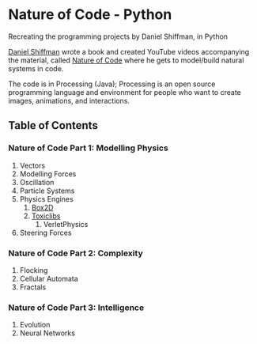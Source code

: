 # Nature of Code - Python

Recreating the programming projects by Daniel Shiffman, in Python

[Daniel Shiffman](http://github.com/shiffman/The-Nature-of-Code) wrote a book and created YouTube videos accompanying the material, called [Nature of Code](http://www.natureofcode.com) where he gets to model/build natural systems in code.

The code is in Processing (Java); Processing is an open source programming language and environment for people who want to create images, animations, and interactions.

## Table of Contents

### Nature of Code Part 1: Modelling Physics

1. Vectors
2. Modelling Forces
3. Oscillation
4. Particle Systems
5. Physics Engines
   1. [Box2D](http://www.box2d.org)
   2. [Toxiclibs](http://toxiclibs.org/)
      1. VerletPhysics
6. Steering Forces

### Nature of Code Part 2: Complexity

1. Flocking
2. Cellular Automata
3. Fractals

### Nature of Code Part 3: Intelligence

1. Evolution
2. Neural Networks